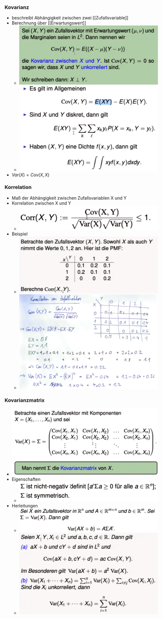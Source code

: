 ### Kovarianz
+ beschreibt Abhängigkeit zwischen zwei [[Zufallsvariable]]
+ Berechnung über [[Erwartungswert]]
	+ ![](../../../z_images/Pasted%20image%2020221111164423.png)
	+ ![](../../../z_images/Pasted%20image%2020221111165048.png)
+ $Var(X)=Cov(X,X)$

### Korrelation
+ Maß der Abhängigkeit zwischen Zufallsvariablen X und Y
+ Korrelation zwischen X und Y
	+ ![](../../../z_images/Pasted%20image%2020221111165419.png)
+ Beispiel
	+ ![](../../../z_images/Pasted%20image%2020221111170906.png)
	+ ![](../../../z_images/Pasted%20image%2020221111171644.png)

### Kovarianzmatrix
+ ![](../../../z_images/Pasted%20image%2020221111171805.png)
+ Eigenschaften
	+ ![](../../../z_images/Pasted%20image%2020221111171845.png)
+ Herleitungen
	+ ![](../../../z_images/Pasted%20image%2020221111172123.png)
	+ ![](../../../z_images/Pasted%20image%2020221111172130.png)